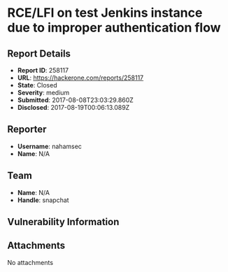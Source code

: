 # RCE/LFI on test Jenkins instance due to improper authentication flow

## Report Details
- **Report ID**: 258117
- **URL**: https://hackerone.com/reports/258117
- **State**: Closed
- **Severity**: medium
- **Submitted**: 2017-08-08T23:03:29.860Z
- **Disclosed**: 2017-08-19T00:06:13.089Z

## Reporter
- **Username**: nahamsec
- **Name**: N/A

## Team
- **Name**: N/A
- **Handle**: snapchat

## Vulnerability Information


## Attachments
No attachments
